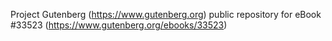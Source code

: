 Project Gutenberg (https://www.gutenberg.org) public repository for eBook #33523 (https://www.gutenberg.org/ebooks/33523)

